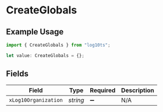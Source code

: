 # CreateGlobals

## Example Usage

```typescript
import { CreateGlobals } from "log10ts";

let value: CreateGlobals = {};
```

## Fields

| Field                | Type                 | Required             | Description          |
| -------------------- | -------------------- | -------------------- | -------------------- |
| `xLog10Organization` | *string*             | :heavy_minus_sign:   | N/A                  |